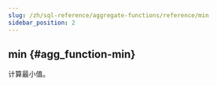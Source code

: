 ```yaml
---
slug: /zh/sql-reference/aggregate-functions/reference/min
sidebar_position: 2
---
```


## min {#agg_function-min}

计算最小值。
